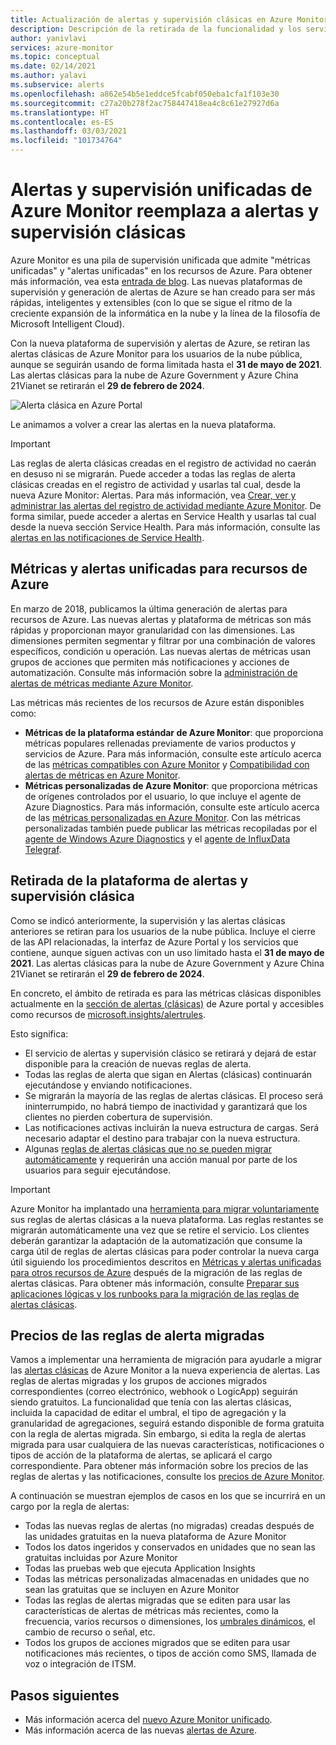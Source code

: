 ```yaml
---
title: Actualización de alertas y supervisión clásicas en Azure Monitor
description: Descripción de la retirada de la funcionalidad y los servicios de supervisión clásicos, que antes se mostraban en Azure Portal en Alertas (clásico).
author: yanivlavi
services: azure-monitor
ms.topic: conceptual
ms.date: 02/14/2021
ms.author: yalavi
ms.subservice: alerts
ms.openlocfilehash: a862e54b5e1eddce5fcabf050eba1cfa1f103e30
ms.sourcegitcommit: c27a20b278f2ac758447418ea4c8c61e27927d6a
ms.translationtype: HT
ms.contentlocale: es-ES
ms.lasthandoff: 03/03/2021
ms.locfileid: "101734764"
---
```

# <a name="unified-alerting--monitoring-in-azure-monitor-replaces-classic-alerting--monitoring"></a>Alertas y supervisión unificadas de Azure Monitor reemplaza a alertas y supervisión clásicas

Azure Monitor es una pila de supervisión unificada que admite "métricas unificadas" y "alertas unificadas" en los recursos de Azure. Para obtener más información, vea esta [entrada de blog](https://azure.microsoft.com/blog/new-full-stack-monitoring-capabilities-in-azure-monitor/). Las nuevas plataformas de supervisión y generación de alertas de Azure se han creado para ser más rápidas, inteligentes y extensibles (con lo que se sigue el ritmo de la creciente expansión de la informática en la nube y la línea de la filosofía de Microsoft Intelligent Cloud).

Con la nueva plataforma de supervisión y alertas de Azure, se retiran las alertas clásicas de Azure Monitor para los usuarios de la nube pública, aunque se seguirán usando de forma limitada hasta el **31 de mayo de 2021**. Las alertas clásicas para la nube de Azure Government y Azure China 21Vianet se retirarán el **29 de febrero de 2024**.

 ![Alerta clásica en Azure Portal](media/monitoring-classic-retirement/monitor-alert-screen2.png) 

Le animamos a volver a crear las alertas en la nueva plataforma.

> [!IMPORTANT]
> Las reglas de alerta clásicas creadas en el registro de actividad no caerán en desuso ni se migrarán. Puede acceder a todas las reglas de alerta clásicas creadas en el registro de actividad y usarlas tal cual, desde la nueva Azure Monitor: Alertas. Para más información, vea [Crear, ver y administrar las alertas del registro de actividad mediante Azure Monitor](./alerts-activity-log.md). De forma similar, puede acceder a alertas en Service Health y usarlas tal cual desde la nueva sección Service Health. Para más información, consulte las [alertas en las notificaciones de Service Health](../../service-health/alerts-activity-log-service-notifications-portal.md).

## <a name="unified-metrics-and-alerts-for-azure-resources"></a>Métricas y alertas unificadas para recursos de Azure

En marzo de 2018, publicamos la última generación de alertas para recursos de Azure. Las nuevas alertas y plataforma de métricas son más rápidas y proporcionan mayor granularidad con las dimensiones. Las dimensiones permiten segmentar y filtrar por una combinación de valores específicos, condición u operación. Las nuevas alertas de métricas usan grupos de acciones que permiten más notificaciones y acciones de automatización. Consulte más información sobre la [administración de alertas de métricas mediante Azure Monitor](./alerts-metric.md).

Las métricas más recientes de los recursos de Azure están disponibles como:

- **Métricas de la plataforma estándar de Azure Monitor**: que proporciona métricas populares rellenadas previamente de varios productos y servicios de Azure. Para más información, consulte este artículo acerca de las [métricas compatibles con Azure Monitor](./alerts-metric-near-real-time.md#metrics-and-dimensions-supported) y [Compatibilidad con alertas de métricas en Azure Monitor](./alerts-metric-overview.md#supported-resource-types-for-metric-alerts).
- **Métricas personalizadas de Azure Monitor**: que proporciona métricas de orígenes controlados por el usuario, lo que incluye el agente de Azure Diagnostics. Para más información, consulte este artículo acerca de las [métricas personalizadas en Azure Monitor](../essentials/metrics-custom-overview.md). Con las métricas personalizadas también puede publicar las métricas recopiladas por el [agente de Windows Azure Diagnostics](../essentials/collect-custom-metrics-guestos-resource-manager-vm.md) y el [agente de InfluxData Telegraf](../essentials/collect-custom-metrics-linux-telegraf.md).

## <a name="retirement-of-classic-monitoring-and-alerting-platform"></a>Retirada de la plataforma de alertas y supervisión clásica

Como se indicó anteriormente, la supervisión y las alertas clásicas anteriores se retiran para los usuarios de la nube pública. Incluye el cierre de las API relacionadas, la interfaz de Azure Portal y los servicios que contiene, aunque siguen activas con un uso limitado hasta el **31 de mayo de 2021**. Las alertas clásicas para la nube de Azure Government y Azure China 21Vianet se retirarán el **29 de febrero de 2024**.

En concreto, el ámbito de retirada es para las métricas clásicas disponibles actualmente en la [sección de alertas (clásicas)](./alerts-classic.overview.md) de Azure portal y accesibles como recursos de [microsoft.insights/alertrules](/rest/api/monitor/alertrules).

Esto significa:

- El servicio de alertas y supervisión clásico se retirará y dejará de estar disponible para la creación de nuevas reglas de alerta.
- Todas las reglas de alerta que sigan en Alertas (clásicas) continuarán ejecutándose y enviando notificaciones.
- Se migrarán la mayoría de las reglas de alertas clásicas. El proceso será ininterrumpido, no habrá tiempo de inactividad y garantizará que los clientes no pierden cobertura de supervisión.
- Las notificaciones activas incluirán la nueva estructura de cargas. Será necesario adaptar el destino para trabajar con la nueva estructura.
- Algunas [reglas de alertas clásicas que no se pueden migrar automáticamente](alerts-understand-migration.md#manually-migrating-classic-alerts-to-newer-alerts) y requerirán una acción manual por parte de los usuarios para seguir ejecutándose.

> [!IMPORTANT]
> Azure Monitor ha implantado una [herramienta para migrar voluntariamente](alerts-using-migration-tool.md) sus reglas de alertas clásicas a la nueva plataforma. Las reglas restantes se migrarán automáticamente una vez que se retire el servicio. Los clientes deberán garantizar la adaptación de la automatización que consume la carga útil de reglas de alertas clásicas para poder controlar la nueva carga útil siguiendo los procedimientos descritos en [Métricas y alertas unificadas para otros recursos de Azure](#unified-metrics-and-alerts-for-azure-resources) después de la migración de las reglas de alertas clásicas. Para obtener más información, consulte [Preparar sus aplicaciones lógicas y los runbooks para la migración de las reglas de alertas clásicas](alerts-prepare-migration.md).

## <a name="pricing-for-migrated-alert-rules"></a>Precios de las reglas de alerta migradas

Vamos a implementar una herramienta de migración para ayudarle a migrar las [alertas clásicas](./alerts-classic.overview.md) de Azure Monitor a la nueva experiencia de alertas. Las reglas de alertas migradas y los grupos de acciones migrados correspondientes (correo electrónico, webhook o LogicApp) seguirán siendo gratuitos. La funcionalidad que tenía con las alertas clásicas, incluida la capacidad de editar el umbral, el tipo de agregación y la granularidad de agregaciones, seguirá estando disponible de forma gratuita con la regla de alertas migrada. Sin embargo, si edita la regla de alertas migrada para usar cualquiera de las nuevas características, notificaciones o tipos de acción de la plataforma de alertas, se aplicará el cargo correspondiente. Para obtener más información sobre los precios de las reglas de alertas y las notificaciones, consulte los [precios de Azure Monitor](https://azure.microsoft.com/pricing/details/monitor/).

A continuación se muestran ejemplos de casos en los que se incurrirá en un cargo por la regla de alertas:

- Todas las nuevas reglas de alertas (no migradas) creadas después de las unidades gratuitas en la nueva plataforma de Azure Monitor
- Todos los datos ingeridos y conservados en unidades que no sean las gratuitas incluidas por Azure Monitor
- Todas las pruebas web que ejecuta Application Insights
- Todas las métricas personalizadas almacenadas en unidades que no sean las gratuitas que se incluyen en Azure Monitor
- Todas las reglas de alertas migradas que se editen para usar las características de alertas de métricas más recientes, como la frecuencia, varios recursos o dimensiones, los [umbrales dinámicos](../alerts/alerts-dynamic-thresholds.md), el cambio de recurso o señal, etc.
- Todos los grupos de acciones migrados que se editen para usar notificaciones más recientes, o tipos de acción como SMS, llamada de voz o integración de ITSM.

## <a name="next-steps"></a>Pasos siguientes

* Más información acerca del [nuevo Azure Monitor unificado](../overview.md).
* Más información acerca de las nuevas [alertas de Azure](./alerts-overview.md).